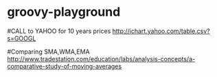 groovy-playground
=================
#CALL to YAHOO for 10 years prices
http://ichart.yahoo.com/table.csv?s=GOOGL

#Comparing SMA,WMA,EMA
http://www.tradestation.com/education/labs/analysis-concepts/a-comparative-study-of-moving-averages
